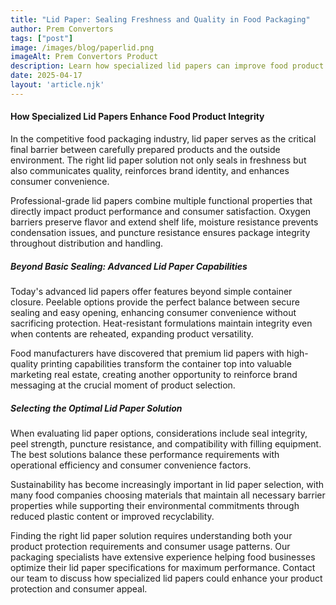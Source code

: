 ```yaml
---
title: "Lid Paper: Sealing Freshness and Quality in Food Packaging"
author: Prem Convertors
tags: ["post"]
image: /images/blog/paperlid.png
imageAlt: Prem Convertors Product
description: Learn how specialized lid papers can improve food product safety, extend shelf life, enhance consumer convenience, and strengthen your brand presentation.
date: 2025-04-17
layout: 'article.njk'
---
```


#### How Specialized Lid Papers Enhance Food Product Integrity

In the competitive food packaging industry, lid paper serves as the critical final barrier between carefully prepared products and the outside environment. The right lid paper solution not only seals in freshness but also communicates quality, reinforces brand identity, and enhances consumer convenience.

Professional-grade lid papers combine multiple functional properties that directly impact product performance and consumer satisfaction. Oxygen barriers preserve flavor and extend shelf life, moisture resistance prevents condensation issues, and puncture resistance ensures package integrity throughout distribution and handling.

##### Beyond Basic Sealing: Advanced Lid Paper Capabilities

Today's advanced lid papers offer features beyond simple container closure. Peelable options provide the perfect balance between secure sealing and easy opening, enhancing consumer convenience without sacrificing protection. Heat-resistant formulations maintain integrity even when contents are reheated, expanding product versatility.

Food manufacturers have discovered that premium lid papers with high-quality printing capabilities transform the container top into valuable marketing real estate, creating another opportunity to reinforce brand messaging at the crucial moment of product selection.

##### Selecting the Optimal Lid Paper Solution

When evaluating lid paper options, considerations include seal integrity, peel strength, puncture resistance, and compatibility with filling equipment. The best solutions balance these performance requirements with operational efficiency and consumer convenience factors.

Sustainability has become increasingly important in lid paper selection, with many food companies choosing materials that maintain all necessary barrier properties while supporting their environmental commitments through reduced plastic content or improved recyclability.

Finding the right lid paper solution requires understanding both your product protection requirements and consumer usage patterns. Our packaging specialists have extensive experience helping food businesses optimize their lid paper specifications for maximum performance. Contact our team to discuss how specialized lid papers could enhance your product protection and consumer appeal.